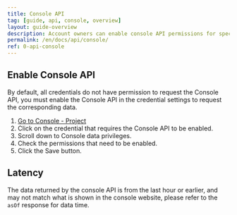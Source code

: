 ```yaml
---
title: Console API
tag: [guide, api, console, overview]
layout: guide-overview
description: Account owners can enable console API permissions for specified credentials to easily access console data locally for current financial and request volume statistics.
permalink: /en/docs/api/console/
ref: 0-api-console
---
```


## Enable Console API

By default, all credentials do not have permission to request the Console API, you must enable the Console API in the credential settings to request the corresponding data.

1. [Go to Console - Project](https://console.qweather.com/project)
2. Click on the credential that requires the Console API to be enabled.
3. Scroll down to Console data privileges.
4. Check the permissions that need to be enabled.
5. Click the Save button.

## Latency

The data returned by the console API is from the last hour or earlier, and may not match what is shown in the console website, please refer to the `asOf` response for data time.